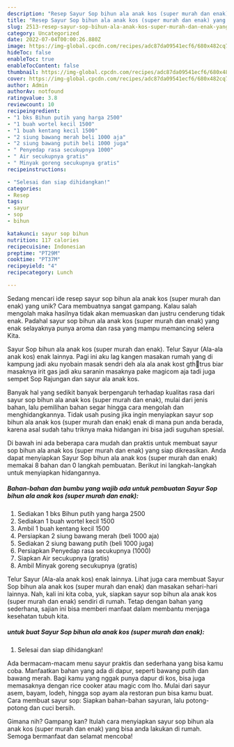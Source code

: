 ```yaml
---
description: "Resep Sayur Sop bihun ala anak kos (super murah dan enak) yang Lezat"
title: "Resep Sayur Sop bihun ala anak kos (super murah dan enak) yang Lezat"
slug: 2513-resep-sayur-sop-bihun-ala-anak-kos-super-murah-dan-enak-yang-lezat
category: Uncategorized
date: 2022-07-04T00:00:26.880Z
image: https://img-global.cpcdn.com/recipes/adc87da09541ecf6/680x482cq70/sayur-sop-bihun-ala-anak-kos-super-murah-dan-enak-foto-resep-utama.jpg
hideToc: false
enableToc: true
enableTocContent: false
thumbnail: https://img-global.cpcdn.com/recipes/adc87da09541ecf6/680x482cq70/sayur-sop-bihun-ala-anak-kos-super-murah-dan-enak-foto-resep-utama.jpg
cover: https://img-global.cpcdn.com/recipes/adc87da09541ecf6/680x482cq70/sayur-sop-bihun-ala-anak-kos-super-murah-dan-enak-foto-resep-utama.jpg
author: Admin
authorAv: notfound
ratingvalue: 3.8
reviewcount: 10
recipeingredient:
- "1 bks Bihun putih yang harga 2500"
- "1 buah wortel kecil 1500"
- "1 buah kentang kecil 1500"
- "2 siung bawang merah beli 1000 aja"
- "2 siung bawang putih beli 1000 juga"
- " Penyedap rasa secukupnya 1000"
- " Air secukupnya gratis"
- " Minyak goreng secukupnya gratis"
recipeinstructions:

- "Selesai dan siap dihidangkan!"
categories:
- Resep
tags:
- sayur
- sop
- bihun

katakunci: sayur sop bihun 
nutrition: 117 calories
recipecuisine: Indonesian
preptime: "PT29M"
cooktime: "PT37M"
recipeyield: "4"
recipecategory: Lunch

---
```





Sedang mencari ide resep sayur sop bihun ala anak kos (super murah dan enak) yang unik? Cara membuatnya sangat gampang. Kalau salah mengolah maka hasilnya tidak akan memuaskan dan justru cenderung tidak enak. Padahal sayur sop bihun ala anak kos (super murah dan enak) yang enak selayaknya punya aroma dan rasa yang mampu memancing selera Kita.





Sayur Sop bihun ala anak kos (super murah dan enak). Telur Sayur (Ala-ala anak kos) enak lainnya. Pagi ini aku lag kangen masakan rumah yang di kampung jadi aku nyobain masak sendri deh ala ala anak kost gth🤭trus biar masaknya irit gas jadi aku saranin masaknya pake magicom aja tadi juga sempet Sop Rajungan dan sayur ala anak kos.

Banyak hal yang sedikit banyak berpengaruh terhadap kualitas rasa dari sayur sop bihun ala anak kos (super murah dan enak), mulai dari jenis bahan, lalu pemilihan bahan segar hingga cara mengolah dan menghidangkannya. Tidak usah pusing jika ingin menyiapkan sayur sop bihun ala anak kos (super murah dan enak) enak di mana pun anda berada, karena asal sudah tahu triknya maka hidangan ini bisa jadi suguhan spesial.






Di bawah ini ada beberapa cara mudah dan praktis untuk membuat sayur sop bihun ala anak kos (super murah dan enak) yang siap dikreasikan. Anda dapat menyiapkan Sayur Sop bihun ala anak kos (super murah dan enak) memakai 8 bahan dan 0 langkah pembuatan. Berikut ini langkah-langkah untuk menyiapkan hidangannya.

<!--inarticleads1-->

##### Bahan-bahan dan bumbu yang wajib ada untuk pembuatan Sayur Sop bihun ala anak kos (super murah dan enak):

1. Sediakan 1 bks Bihun putih yang harga 2500
1. Sediakan 1 buah wortel kecil 1500
1. Ambil 1 buah kentang kecil 1500
1. Persiapkan 2 siung bawang merah (beli 1000 aja)
1. Sediakan 2 siung bawang putih (beli 1000 juga)
1. Persiapkan  Penyedap rasa secukupnya (1000)
1. Siapkan  Air secukupnya (gratis)
1. Ambil  Minyak goreng secukupnya (gratis)


Telur Sayur (Ala-ala anak kos) enak lainnya. Lihat juga cara membuat Sayur Sop bihun ala anak kos (super murah dan enak) dan masakan sehari-hari lainnya. Nah, kali ini kita coba, yuk, siapkan sayur sop bihun ala anak kos (super murah dan enak) sendiri di rumah. Tetap dengan bahan yang sederhana, sajian ini bisa memberi manfaat dalam membantu menjaga kesehatan tubuh kita. 

<!--inarticleads2-->

#####  untuk buat Sayur Sop bihun ala anak kos (super murah dan enak):


1. Selesai dan siap dihidangkan!

Ada bermacam-macam menu sayur praktis dan sederhana yang bisa kamu coba. Manfaatkan bahan yang ada di dapur, seperti bawang putih dan bawang merah. Bagi kamu yang nggak punya dapur di kos, bisa juga memasaknya dengan rice cooker atau magic com lho. Mulai dari sayur asem, bayam, lodeh, hingga sop ayam ala restoran pun bisa kamu buat. Cara membuat sayur sop: Siapkan bahan-bahan sayuran, lalu potong-potong dan cuci bersih. 

Gimana nih? Gampang kan? Itulah cara menyiapkan sayur sop bihun ala anak kos (super murah dan enak) yang bisa anda lakukan di rumah. Semoga bermanfaat dan selamat mencoba!
